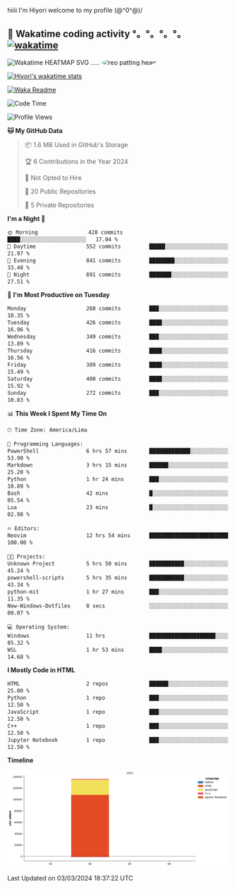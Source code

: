 hiiii I'm Hiyori welcome to my profile \(@^0^@)/

## 🦄 Wakatime coding activity °。°。°。°。[![wakatime](https://wakatime.com/badge/user/49dba2c5-26e1-43a7-9d07-e0f8613d1227.svg)](https://wakatime.com/@49dba2c5-26e1-43a7-9d07-e0f8613d1227) 
<img src="https://wakatime.com/share/@ziajoriii7/ef87015d-57e0-4afb-bb56-1a99a24ea312.svg" width="600" alt="Wakatime HEATMAP SVG"/> ..... <img src="https://i.postimg.cc/RFM2CQFY/reo-patting.webp" alt="reo patting head" width="200" style="border-radius: 50%;">

 [![Hiyori's wakatime stats](https://github-readme-stats.vercel.app/api/wakatime?username=ziajoriii7&theme=buefy&range=last_year&is_including_today=true&layout=compact&hide=markdown)](https://github.com/anuraghazra/github-readme-stats)
 

[![Waka Readme](https://github.com/hiyorijl/hiyorijl/actions/workflows/Waka%20Readme.yml/badge.svg)](https://github.com/hiyorijl/hiyorijl/actions/workflows/Waka%20Readme.yml)

<!--START_SECTION:waka-->
![Code Time](http://img.shields.io/badge/Code%20Time-709%20hrs%205%20mins-blue)

![Profile Views](http://img.shields.io/badge/Profile%20Views-0-blue)

**🐱 My GitHub Data** 

> 📦 1.6 MB Used in GitHub's Storage 
 > 
> 🏆 6 Contributions in the Year 2024
 > 
> 🚫 Not Opted to Hire
 > 
> 📜 20 Public Repositories 
 > 
> 🔑 5 Private Repositories 
 > 
**I'm a Night 🦉** 

```text
🌞 Morning                428 commits         ████░░░░░░░░░░░░░░░░░░░░░   17.04 % 
🌆 Daytime                552 commits         █████░░░░░░░░░░░░░░░░░░░░   21.97 % 
🌃 Evening                841 commits         ████████░░░░░░░░░░░░░░░░░   33.48 % 
🌙 Night                  691 commits         ███████░░░░░░░░░░░░░░░░░░   27.51 % 
```
📅 **I'm Most Productive on Tuesday** 

```text
Monday                   260 commits         ███░░░░░░░░░░░░░░░░░░░░░░   10.35 % 
Tuesday                  426 commits         ████░░░░░░░░░░░░░░░░░░░░░   16.96 % 
Wednesday                349 commits         ███░░░░░░░░░░░░░░░░░░░░░░   13.89 % 
Thursday                 416 commits         ████░░░░░░░░░░░░░░░░░░░░░   16.56 % 
Friday                   389 commits         ████░░░░░░░░░░░░░░░░░░░░░   15.49 % 
Saturday                 400 commits         ████░░░░░░░░░░░░░░░░░░░░░   15.92 % 
Sunday                   272 commits         ███░░░░░░░░░░░░░░░░░░░░░░   10.83 % 
```


📊 **This Week I Spent My Time On** 

```text
🕑︎ Time Zone: America/Lima

💬 Programming Languages: 
PowerShell               6 hrs 57 mins       █████████████░░░░░░░░░░░░   53.90 % 
Markdown                 3 hrs 15 mins       ██████░░░░░░░░░░░░░░░░░░░   25.20 % 
Python                   1 hr 24 mins        ███░░░░░░░░░░░░░░░░░░░░░░   10.89 % 
Bash                     42 mins             █░░░░░░░░░░░░░░░░░░░░░░░░   05.54 % 
Lua                      23 mins             █░░░░░░░░░░░░░░░░░░░░░░░░   02.98 % 

🔥 Editors: 
Neovim                   12 hrs 54 mins      █████████████████████████   100.00 % 

🐱‍💻 Projects: 
Unknown Project          5 hrs 50 mins       ███████████░░░░░░░░░░░░░░   45.24 % 
powershell-scripts       5 hrs 35 mins       ███████████░░░░░░░░░░░░░░   43.34 % 
python-mit               1 hr 27 mins        ███░░░░░░░░░░░░░░░░░░░░░░   11.35 % 
New-Windows-Dotfiles     0 secs              ░░░░░░░░░░░░░░░░░░░░░░░░░   00.07 % 

💻 Operating System: 
Windows                  11 hrs              █████████████████████░░░░   85.32 % 
WSL                      1 hr 53 mins        ████░░░░░░░░░░░░░░░░░░░░░   14.68 % 
```

**I Mostly Code in HTML** 

```text
HTML                     2 repos             ██████░░░░░░░░░░░░░░░░░░░   25.00 % 
Python                   1 repo              ███░░░░░░░░░░░░░░░░░░░░░░   12.50 % 
JavaScript               1 repo              ███░░░░░░░░░░░░░░░░░░░░░░   12.50 % 
C++                      1 repo              ███░░░░░░░░░░░░░░░░░░░░░░   12.50 % 
Jupyter Notebook         1 repo              ███░░░░░░░░░░░░░░░░░░░░░░   12.50 % 
```



**Timeline**

![Lines of Code chart](https://raw.githubusercontent.com/hiyorijl/hiyorijl/main/assets/bar_graph.png)


 Last Updated on 03/03/2024 18:37:22 UTC
<!--END_SECTION:waka-->
